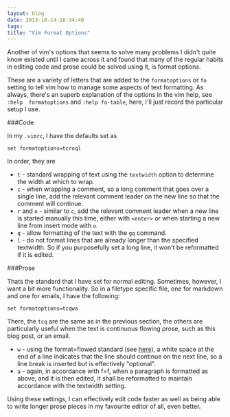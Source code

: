 ```yaml
---
layout: blog
date: 2013-10-14-16:34:40
tags: 
title: "Vim Format Options"
---
```

Another of vim's options that seems to solve many problems I didn't quite know 
existed until I came across it and found that many of the regular habits in 
editing code and prose could be solved using it, is format options.

These are a variety of letters that are added to the `formatoptions` or `fo` 
setting to tell vim how to manage some aspects of text formatting. As always, 
there's an superb explanation of the options in the vim help, see `:help 
formatoptions` and `:help fo-table`, here, I'll just record the particular 
setup I use.

###Code

In my `.vimrc`, I have the defaults set as

	set formatoptions=tcroql

In order, they are

- `t` - standard wrapping of text using the `textwidth` option to determine the 
  width at which to wrap.
- `c` - when wrapping a comment, so a long comment that goes over a single 
  line, add the relevant comment leader on the new line so that the comment 
  will continue.
- `r` and `o` - similar to `c`, add the relevant comment leader when a new line 
  is started manually this time, either with `<enter>` or when starting a new 
  line from insert mode with `o`.
- `q` - allow formatting of the text with the `gq` command.
- `l` - do not format lines that are already longer than the specified 
  textwidth.  So if you purposefully set a long line, it won't be reformatted 
  if it is edited.

###Prose

Thats the standard that I have set for normal editing. Sometimes, however, I 
want a bit more functionality. So in a filetype specific file, one for markdown 
and one for emails, I have the following:

	set formatoptions=tcqwa

There, the `tcq` are the same as in the previous section, the others are 
particularly useful when the text is continuous flowing prose, such as this 
blog post, or an email.

- `w` - using the format=flowed standard (see 
  [here](http://joeclark.org/ffaq.html)), a white space at the end of a line 
  indicates that the line should continue on the next line, so a line break is 
  inserted but is effectively "optional".
- `a` - again, in accordance with f=f, when a paragraph is formatted as above, 
  and it is then edited, it shall be reformatted to maintain accordance with 
  the textwidth setting.

Using these settings, I can effectively edit code faster as well as being able 
to write longer prose pieces in my favourite editor of all, even better.
